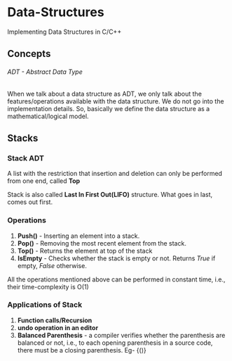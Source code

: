 # Data-Structures
Implementing Data Structures in C/C++

## Concepts

###### ADT - Abstract Data Type
When we talk about a data structure as ADT, we only talk about the features/operations available with the data structure. We do not go into the implementation details. So, basically we define the data structure as a mathematical/logical model.


## Stacks

### Stack ADT
A list with the restriction that insertion and deletion can only be performed from one end, called **Top**

Stack is also called **Last In First Out(LIFO)** structure. What goes in last, comes out first.

### Operations
1. **Push()** - Inserting an element into a stack.
2. **Pop()** - Removing the most recent element from the stack.
3. **Top()** - Returns the element at top of the stack
4. **IsEmpty** - Checks whether the stack is empty or not. Returns *True* if empty, *False* otherwise.

All the operations mentioned above can be performed in constant time, i.e., their time-complexity is O(1)

### Applications of Stack
1. **Function calls/Recursion**
2. **undo operation in an editor**
3. **Balanced Parenthesis** - a compiler verifies whether the parenthesis are balanced or not, i.e., to each opening  parenthesis in a source code, there must be a closing parenthesis. Eg- {()}

